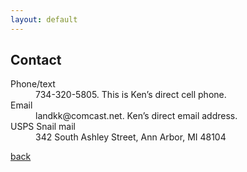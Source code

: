 ```yaml
---
layout: default
---
```


## Contact

<dl>
<dt>Phone/text</dt>
<dd>734-320-5805.  This is Ken’s direct cell phone.</dd>
<dt>Email</dt>
<dd>landkk@comcast.net.  Ken’s direct email address.</dd>
<dt>USPS Snail mail</dt>
<dd>342 South Ashley Street, Ann Arbor, MI  48104</dd>
</dl>

[back](./)
